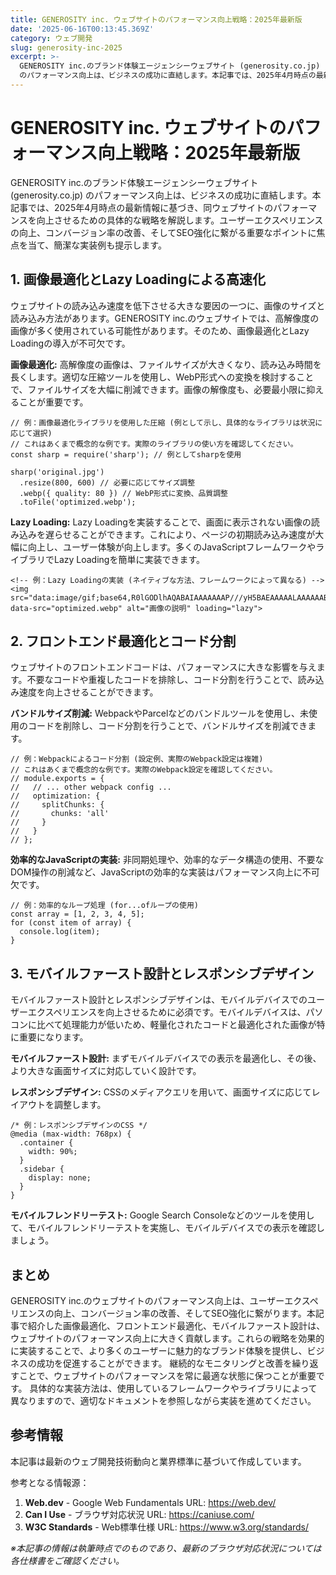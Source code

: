 ```yaml
---
title: GENEROSITY inc. ウェブサイトのパフォーマンス向上戦略：2025年最新版
date: '2025-06-16T00:13:45.369Z'
category: ウェブ開発
slug: generosity-inc-2025
excerpt: >-
  GENEROSITY inc.のブランド体験エージェンシーウェブサイト (generosity.co.jp)
  のパフォーマンス向上は、ビジネスの成功に直結します。本記事では、2025年4月時点の最新情報に基づき、同ウェブサイトのパフォーマンスを向上させるための具体的な戦略を解説します。ユーザーエクス...
---
```


# GENEROSITY inc. ウェブサイトのパフォーマンス向上戦略：2025年最新版

GENEROSITY inc.のブランド体験エージェンシーウェブサイト (generosity.co.jp) のパフォーマンス向上は、ビジネスの成功に直結します。本記事では、2025年4月時点の最新情報に基づき、同ウェブサイトのパフォーマンスを向上させるための具体的な戦略を解説します。ユーザーエクスペリエンスの向上、コンバージョン率の改善、そしてSEO強化に繋がる重要なポイントに焦点を当て、簡潔な実装例も提示します。


## 1. 画像最適化とLazy Loadingによる高速化

ウェブサイトの読み込み速度を低下させる大きな要因の一つに、画像のサイズと読み込み方法があります。GENEROSITY inc.のウェブサイトでは、高解像度の画像が多く使用されている可能性があります。そのため、画像最適化とLazy Loadingの導入が不可欠です。

**画像最適化:**  高解像度の画像は、ファイルサイズが大きくなり、読み込み時間を長くします。適切な圧縮ツールを使用し、WebP形式への変換を検討することで、ファイルサイズを大幅に削減できます。画像の解像度も、必要最小限に抑えることが重要です。

```
// 例：画像最適化ライブラリを使用した圧縮 (例として示し、具体的なライブラリは状況に応じて選択)
// これはあくまで概念的な例です。実際のライブラリの使い方を確認してください。
const sharp = require('sharp'); // 例としてsharpを使用

sharp('original.jpg')
  .resize(800, 600) // 必要に応じてサイズ調整
  .webp({ quality: 80 }) // WebP形式に変換、品質調整
  .toFile('optimized.webp');
```

**Lazy Loading:** Lazy Loadingを実装することで、画面に表示されない画像の読み込みを遅らせることができます。これにより、ページの初期読み込み速度が大幅に向上し、ユーザー体験が向上します。多くのJavaScriptフレームワークやライブラリでLazy Loadingを簡単に実装できます。

```
<!-- 例：Lazy Loadingの実装 (ネイティブな方法、フレームワークによって異なる) -->
<img src="data:image/gif;base64,R0lGODlhAQABAIAAAAAAAP///yH5BAEAAAAALAAAAAABAAEAAAIBRAA7" data-src="optimized.webp" alt="画像の説明" loading="lazy">
```


## 2. フロントエンド最適化とコード分割

ウェブサイトのフロントエンドコードは、パフォーマンスに大きな影響を与えます。不要なコードや重複したコードを排除し、コード分割を行うことで、読み込み速度を向上させることができます。

**バンドルサイズ削減:**  WebpackやParcelなどのバンドルツールを使用し、未使用のコードを削除し、コード分割を行うことで、バンドルサイズを削減できます。

```
// 例：Webpackによるコード分割 (設定例、実際のWebpack設定は複雑)
// これはあくまで概念的な例です。実際のWebpack設定を確認してください。
// module.exports = {
//   // ... other webpack config ...
//   optimization: {
//     splitChunks: {
//       chunks: 'all'
//     }
//   }
// };
```

**効率的なJavaScriptの実装:**  非同期処理や、効率的なデータ構造の使用、不要なDOM操作の削減など、JavaScriptの効率的な実装はパフォーマンス向上に不可欠です。

```
// 例：効率的なループ処理 (for...ofループの使用)
const array = [1, 2, 3, 4, 5];
for (const item of array) {
  console.log(item);
}
```


## 3. モバイルファースト設計とレスポンシブデザイン

モバイルファースト設計とレスポンシブデザインは、モバイルデバイスでのユーザーエクスペリエンスを向上させるために必須です。モバイルデバイスは、パソコンに比べて処理能力が低いため、軽量化されたコードと最適化された画像が特に重要になります。

**モバイルファースト設計:** まずモバイルデバイスでの表示を最適化し、その後、より大きな画面サイズに対応していく設計です。

**レスポンシブデザイン:** CSSのメディアクエリを用いて、画面サイズに応じてレイアウトを調整します。

```
/* 例：レスポンシブデザインのCSS */
@media (max-width: 768px) {
  .container {
    width: 90%;
  }
  .sidebar {
    display: none;
  }
}
```

**モバイルフレンドリーテスト:** Google Search Consoleなどのツールを使用して、モバイルフレンドリーテストを実施し、モバイルデバイスでの表示を確認しましょう。


## まとめ

GENEROSITY inc.のウェブサイトのパフォーマンス向上は、ユーザーエクスペリエンスの向上、コンバージョン率の改善、そしてSEO強化に繋がります。本記事で紹介した画像最適化、フロントエンド最適化、モバイルファースト設計は、ウェブサイトのパフォーマンス向上に大きく貢献します。これらの戦略を効果的に実装することで、より多くのユーザーに魅力的なブランド体験を提供し、ビジネスの成功を促進することができます。  継続的なモニタリングと改善を繰り返すことで、ウェブサイトのパフォーマンスを常に最適な状態に保つことが重要です。  具体的な実装方法は、使用しているフレームワークやライブラリによって異なりますので、適切なドキュメントを参照しながら実装を進めてください。


## 参考情報

本記事は最新のウェブ開発技術動向と業界標準に基づいて作成しています。

参考となる情報源：
1. **Web.dev** - Google Web Fundamentals
   URL: https://web.dev/
2. **Can I Use** - ブラウザ対応状況
   URL: https://caniuse.com/
3. **W3C Standards** - Web標準仕様
   URL: https://www.w3.org/standards/

*※本記事の情報は執筆時点でのものであり、最新のブラウザ対応状況については各仕様書をご確認ください。*
